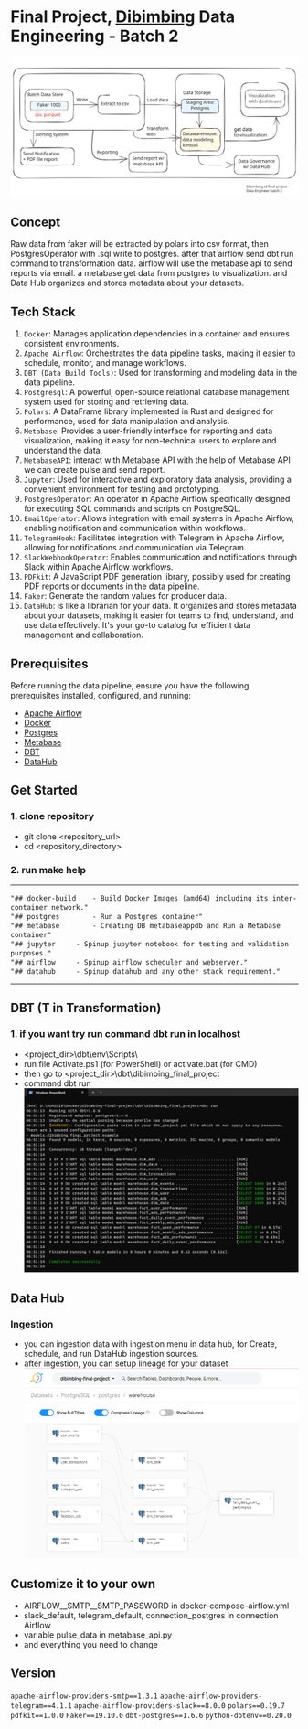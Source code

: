 # Final Project, [Dibimbing](https://dibimbing.id/) Data Engineering - Batch 2

![flow](flow.svg)
## Concept
Raw data from faker will be extracted by polars into csv format, then PostgresOperator with .sql write to postgres. after that airflow send dbt run command to transformation data. airflow will use the metabase api to send reports via email. a metabase get data from postgres to visualization. and Data Hub organizes and stores metadata about your datasets.

## Tech Stack
1. `Docker`: Manages application dependencies in a container and ensures consistent environments.
2. `Apache Airflow`: Orchestrates the data pipeline tasks, making it easier to schedule, monitor, and manage workflows.
3. `DBT (Data Build Tools)`: Used for transforming and modeling data in the data pipeline.
4. `Postgresql`: A powerful, open-source relational database management system used for storing and retrieving data.
5. `Polars`: A DataFrame library implemented in Rust and designed for performance, used for data manipulation and analysis.
6. `Metabase`: Provides a user-friendly interface for reporting and data visualization, making it easy for non-technical users to explore and understand the data.
7. `MetabaseAPI`: interact with Metabase API with the help of Metabase API we can create pulse and send report.
8. `Jupyter`: Used for interactive and exploratory data analysis, providing a convenient environment for testing and prototyping.
9. `PostgresOperator`: An operator in Apache Airflow specifically designed for executing SQL commands and scripts on PostgreSQL.
10. `EmailOperator`: Allows integration with email systems in Apache Airflow, enabling notification and communication within workflows.
11. `TelegramHook`: Facilitates integration with Telegram in Apache Airflow, allowing for notifications and communication via Telegram.
12. `SlackWebhookOperator`: Enables communication and notifications through Slack within Apache Airflow workflows.
13. `PDFkit`: A JavaScript PDF generation library, possibly used for creating PDF reports or documents in the data pipeline.
14. `Faker`: Generate the random values for producer data.
15. `DataHub`: is like a librarian for your data. It organizes and stores metadata about your datasets, making it easier for teams to find, understand, and use data effectively. It's your go-to catalog for efficient data management and collaboration.

## Prerequisites
Before running the data pipeline, ensure you have the following prerequisites installed, configured, and running:
- [Apache Airflow](https://airflow.apache.org/docs/apache-airflow/stable/start/index.html)
- [Docker](https://www.docker.com/)
- [Postgres](https://www.postgresql.org/)
- [Metabase](https://www.metabase.com/)
- [DBT](https://docs.getdbt.com/)
- [DataHub](https://datahubproject.io/)

## Get Started
### 1. clone repository
- git clone <repository_url>
- cd <repository_directory>
### 2. run make help
---
```
"## docker-build	- Build Docker Images (amd64) including its inter-container network."
"## postgres		- Run a Postgres container"
"## metabase		- Creating DB metabaseappdb and Run a Metabase container"
"## jupyter		- Spinup jupyter notebook for testing and validation purposes."
"## airflow		- Spinup airflow scheduler and webserver."
"## datahub		- Spinup datahub and any other stack requirement."
```
---

## DBT (T in Transformation)
### 1. if you want try run command dbt run in localhost
- <project_dir>\dbt\env\Scripts\
- run file Activate.ps1 (for PowerShell) or activate.bat (for CMD)
- then go to <project_dir>\dbt\dibimbing_final_project
- command dbt run
![dbt_run](dbt_run.png)

## Data Hub
### Ingestion
- you can ingestion data with ingestion menu in data hub, for Create, schedule, and run DataHub ingestion sources.
- after ingestion, you can setup lineage for your dataset
![datahub](datahub.png)

## Customize it to your own
- AIRFLOW__SMTP__SMTP_PASSWORD in docker-compose-airflow.yml
- slack_default, telegram_default, connection_postgres in connection Airflow
- variable pulse_data in metabase_api.py
- and everything you need to change

## Version
`apache-airflow-providers-smtp==1.3.1`
`apache-airflow-providers-telegram==4.1.1`
`apache-airflow-providers-slack==8.0.0`
`polars==0.19.7`
`pdfkit==1.0.0`
`Faker==19.10.0`
`dbt-postgres==1.6.6`
`python-dotenv==0.20.0`
